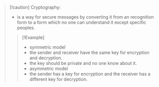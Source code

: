 

>[!caution] Cryptography:
>- is a way for secure messages by converting it from an recognition form to a form which no one can understand it except specific peoples.
>
>> [!Example]
>> - symmetric model
>>	- the sender and receiver have the same key for encryption and decryption.
>>	- the key should be private and no one know about it.
>> - asymmetric model
>>	- the sender has a key for encryption and the receiver has a different key for decryption.

